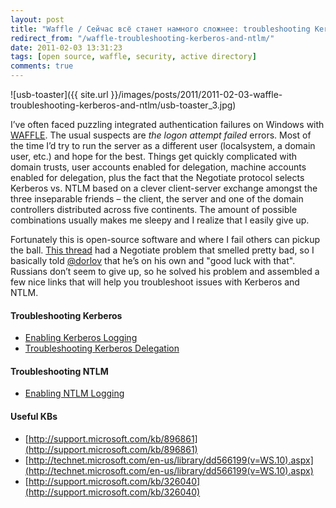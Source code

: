 ```yaml
---
layout: post
title: "Waffle / Сейчас всё станет намного сложнее: troubleshooting Kerberos and NTLM"
redirect_from: "/waffle-troubleshooting-kerberos-and-ntlm/"
date: 2011-02-03 13:31:23
tags: [open source, waffle, security, active directory]
comments: true
---
```

![usb-toaster]({{ site.url }}/images/posts/2011/2011-02-03-waffle-troubleshooting-kerberos-and-ntlm/usb-toaster_3.jpg)

I’ve often faced puzzling integrated authentication failures on Windows with [WAFFLE](https://github.com/dblock/waffle/). The usual suspects are _the logon attempt failed_ errors. Most of the time I’d try to run the server as a different user (localsystem, a domain user, etc.) and hope for the best. Things get quickly complicated with domain trusts, user accounts enabled for delegation, machine accounts enabled for delegation, plus the fact that the Negotiate protocol selects Kerberos vs. NTLM based on a clever client-server exchange amongst the three inseparable friends – the client, the server and one of the domain controllers distributed across five continents. The amount of possible combinations usually makes me sleepy and I realize that I easily give up.

Fortunately this is open-source software and where I fail others can pickup the ball. [This thread](https://dotnetinstaller.codeplex.com/discussions/244126) had a Negotiate problem that smelled pretty bad, so I basically told [@dorlov](http://www.codeplex.com/site/users/view/dorlov) that he’s on his own and "good luck with that". Russians don’t seem to give up, so he solved his problem and assembled a few nice links that will help you troubleshoot issues with Kerberos and NTLM.

#### Troubleshooting Kerberos

- [Enabling Kerberos Logging](http://support.microsoft.com/?id=262177)
- [Troubleshooting Kerberos Delegation](http://www.microsoft.com/downloads/en/details.aspx?familyid=99b0f94f-e28a-4726-bffe-2f64ae2f59a2&displaylang=en)

#### Troubleshooting NTLM

- [Enabling NTLM Logging](http://blogs.technet.com/b/askds/archive/2009/10/08/ntlm-blocking-and-you-application-analysis-and-auditing-methodologies-in-windows-7.aspx)

#### Useful KBs

- [http://support.microsoft.com/kb/896861](http://support.microsoft.com/kb/896861)
- [http://technet.microsoft.com/en-us/library/dd566199(v=WS.10).aspx](http://technet.microsoft.com/en-us/library/dd566199(v=WS.10).aspx)
- [http://support.microsoft.com/kb/326040](http://support.microsoft.com/kb/326040)

